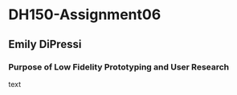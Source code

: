 # DH150-Assignment06

## Emily DiPressi 

### Purpose of Low Fidelity Prototyping and User Research
text 
